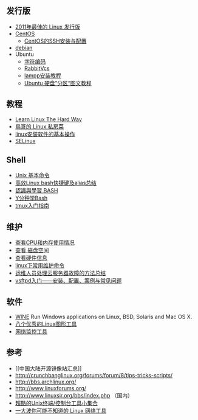 ## 发行版
* [2011年最佳的 Linux 发行版](http://www.cnbeta.com/articles/151628.htm)
* [CentOS](http://www.centos.org/)
    * [CentOS的SSH安装与配置](http://hi.baidu.com/plr000/blog/item/935cfaee369b76252df534fd.html)
* [debian](http://www.debian.org/)
* Ubuntu
    * [字符编码](http://www.softbunny.net/post/ubuntu_encoding_vi.shtml)
    * [RabbitVcs](http://wiki.rabbitvcs.org/wiki/)
    * [lampp安装教程](http://www.apachefriends.org/en/xampp-linux.html)
    * [Ubuntu 硬盘”分区“图文教程](http://blog.csdn.net/zhangjianmin317/article/details/6853797)


## 教程  
* [Learn Linux The Hard Way](http://nixsrv.com/?id=llthw)
* [鳥哥的 Linux 私房菜](http://linux.vbird.org/)
* [linux安装软件的基本操作](http://blog.csdn.net/dream19881003/article/details/6645416)
* [SELinux](https://wiki.centos.org/zh/HowTos/SELinux)

## Shell
* [Unix 基本命令](http://blog.csdn.net/cwallow/article/details/7302926)
* [高效Linux bash快捷键及alias总结](http://segmentfault.com/a/1190000002760973?name=tools&description=&isPrivate=1)
* [認識與學習 BASH](http://linux.vbird.org/linux_basic/0320bash.php#bash)
* [Y分钟学Bash](http://segmentfault.com/blog/news/1190000000405060)
* [tmux入门指南](http://abyssly.com/2013/11/04/tmux_intro/)


## 维护
* [查看CPU和内存使用情况](http://www.cnblogs.com/xd502djj/archive/2011/03/01/1968041.html)
* [查看 磁盘空间](http://www.apinpai.com/b62826/)
* [查看硬件信息](http://letle.iteye.com/blog/621078)
* [linux下常用维护命令](http://blog.csdn.net/sungblog/article/details/7319637)
* [运维人员处理云服务器故障的方法总结](http://blog.segmentfault.com/maozixifa/1190000000428882)
* [vsftpd入门——安装、配置、案例与常见问题](http://os.51cto.com/art/201008/222036.htm)


## 软件
* [WINE](http://www.winehq.org/) Run Windows applications on Linux, BSD, Solaris and Mac OS X.
* [八个优秀的Linux图形工具](http://linux.solidot.org/article.pl?sid=12/06/16/1155236)
* [网络监控工具](http://mp.weixin.qq.com/s?__biz=MzAxODI5ODMwOA==&mid=207314439&idx=1&sn=3e98631a67fc4f2c8a03a0eb1f773d5f&scene=5#rd)


## 参考
* [[中国大陆开源镜像站汇总]]
* http://crunchbanglinux.org/forums/forum/8/tips-tricks-scripts/
* http://bbs.archlinux.org/ 
* http://www.linuxforums.org/ 
* http://www.linuxsir.org/bbs/index.php （国内）
* [超酷的Unix终端/控制台工具小集合](http://blog.jobbole.com/62140/)
* [一大波你可能不知道的 Linux 网络工具](https://linux.cn/article-5435-1.html)
